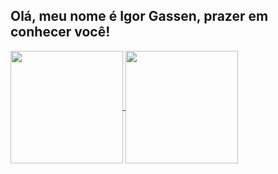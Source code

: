 ## Olá, meu nome é Igor Gassen, prazer em conhecer você!

<!--
**Kryotsz/Kryotsz** is a ✨ _special_ ✨ repository because its `README.md` (this file) appears on your GitHub profile.

Here are some ideas to get you started:

- 🔭 I’m currently working on ...
- 🌱 I’m currently learning ...
- 👯 I’m looking to collaborate on ...
- 🤔 I’m looking for help with ...
- 💬 Ask me about ...
- 📫 How to reach me: ...
- 😄 Pronouns: ...
- ⚡ Fun fact: ...
-->

<div>
  <a href="https://github.com/Kryotsz?tab=repositories">
    <img height="180em" align="center" src="https://github-readme-stats.vercel.app/api?username=kryotsz&count_private=true&show_icons=true&theme=github_dark" />
    <img height="180em" align="center" src="https://github-readme-stats.vercel.app/api/top-langs/?username=kryotsz&layout=compact&theme=github_dark" />
  </a>
</div>

##
